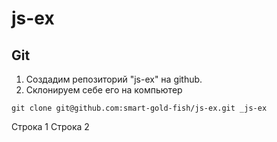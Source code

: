 # js-ex

## Git

1. Создадим репозиторий "js-ex" на github.
2. Склонируем себе его на компьютер
   
`git clone git@github.com:smart-gold-fish/js-ex.git _js-ex`

Строка 1
Строка 2

